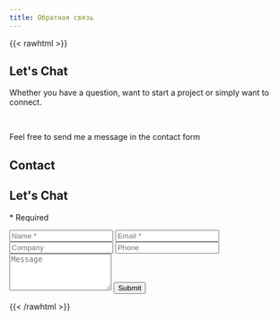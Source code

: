 ```yaml
---
title: Обратная связь
---
```


{{< rawhtml >}}<div class="container">
  <div class="form-container">
    <div class="left-container">
      <div class="left-inner-container">
      <h2>Let's Chat</h2>
      <p>Whether you have a question, want to start a project or            simply want to connect.</p>
        <br>
        <p>Feel free to send me a message in the contact form</p>
    </div>
      </div>
    <div class="right-container">
      <div class="right-inner-container">
        <form action="#">
			<h2 class="lg-view">Contact</h2>
      <h2 class="sm-view">Let's Chat</h2>
           <p>* Required</p>
			<div class="social-container">
				<a href="#" class="social"><i class="fab fa-facebook-f"></i></a>
				<a href="#" class="social"><i class="fab fa-google-plus-g"></i></a>
				<a href="#" class="social"><i class="fab fa-linkedin-in"></i></a>
			</div>
          <input type="text" placeholder="Name *"  />
      <input type="email" placeholder="Email *" />
			<input type="text" placeholder="Company" />
			<input type="phone" placeholder="Phone" />
          <textarea rows="4" placeholder="Message"></textarea>
			<button>Submit</button>
		</form>
      </div>
    </div>
  </div>
</div>{{< /rawhtml >}}
